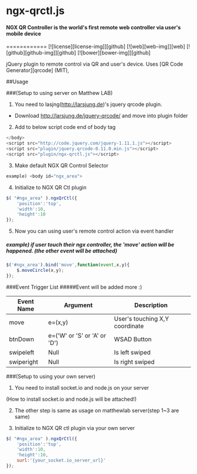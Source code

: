 # ngx-qrctl.js
#### NGX QR Controller is the world's first remote web controller via user's mobile device
============
[![license][license-img]][github] [![web][web-img]][web] [![github][github-img]][github] [![bower][bower-img]][github]

jQuery plugin to remote control via QR and user's device. Uses [QR Code Generator][qrcode] (MIT), 

##Usage

###(Setup to using server on Matthew LAB)

1. You need to lasjng(http://larsjung.de)'s jquery qrcode plugin.
- Download http://larsjung.de/jquery-qrcode/ and move into plugin folder

2. Add to below script code end of body tag
```javascript
</body>
<script src="http://code.jquery.com/jquery-1.11.1.js"></script>
<script src="plugin/jquery.qrcode-0.11.0.min.js"></script>
<script src="plugin/ngx-qrctl.js"></script>
```
3. Make default NGX QR Control Selector
```javascript
example) <body id="ngx_area">
```
4. Initialize to NGX QR Ctl plugin
```javascript
$( "#ngx_area" ).ngxQrCtl({
    'position':'top',
    'width':10,
    'height':10
});
```
5. Now you can using user's remote control action via event handler
##### example) if user touch their ngx controller, the 'move' action will be happened. (the other event will be attached)
```javascript
$('#ngx_area').bind('move',function(event,x,y){
    $.moveCircle(x,y);
});
```

###Event Trigger List
#####Event will be added more :)

| Event Name | Argument | Description |
| --------- | ------- | ------- |
| move  | e=(x,y) | User's touching X,Y coordinate |
| btnDown  | e=('W' or 'S' or 'A' or 'D') | WSAD Button |
| swipeleft  | Null | Is left swiped |
| swiperight  | Null | Is right swiped |

###(Setup to using your own server)

1. You need to install socket.io and node.js on your server

(How to install socket.io and node.js will be attached!)

2. The other step is same as usage on matthewlab server(step 1~3 are same)

3. Initialize to NGX QR ctl plugin via your own server
```javascript
$( "#ngx_area" ).ngxQrCtl({
    'position':'top',
    'width':10,
    'height':10,
    surl:'{your_socket.io_server_url}'
});
```
